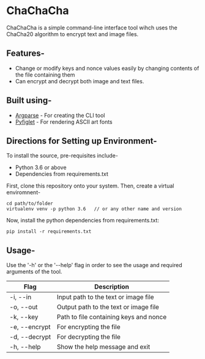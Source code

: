 # ChaChaCha

ChaChaCha is a simple command-line interface tool wihch uses the ChaCha20 algorithm to encrypt text and image files. 

## Features-

- Change or modify keys and nonce values easily by changing contents of the file containing them
- Can encrypt and decrypt both image and text files.

## Built using-

- [Argparse](https://docs.python.org/3/library/argparse.html) - For creating the CLI tool
- [Pyfiglet](https://pypi.org/project/pyfiglet/0.7/) - For rendering ASCII art fonts 

## Directions for Setting up Environment-

To install the source, pre-requisites include-
- Python 3.6 or above
- Dependencies from requirements.txt

First, clone this repository onto your system. Then, create a virtual enviromnent-
```
cd path/to/folder
virtualenv venv -p python 3.6   // or any other name and version
```

Now, install the python dependencies from requirements.txt:
```
pip install -r requirements.txt
```

## Usage-

Use the '-h' or the '--help' flag in order to see the usage and required arguments of the tool.

| Flag | Description |
| --- | ------------ |
| -i, --in | Input path to the text or image file |
| -o, --out | Output path to the text or image file |
| -k, --key | Path to file containing keys and nonce |
| -e, --encrypt | For encrypting the file |
| -d, --decrypt | For decrypting the file |
| -h, --help | Show the help message and exit | 


